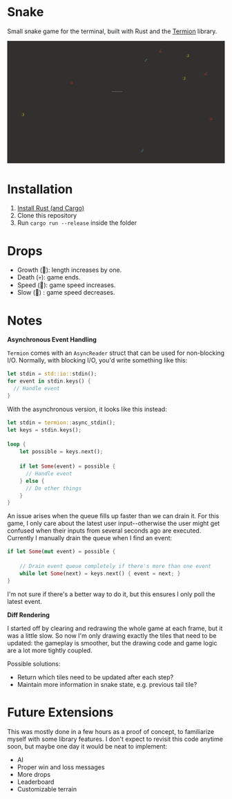 # Snake

Small snake game for the terminal, built with Rust and the [Termion][1] library.

![Screenshot](assets/screenshot.png)

# Installation

1. [Install Rust (and Cargo)][2]
2. Clone this repository
3. Run `cargo run --release` inside the folder

# Drops

* Growth (🍏): length increases by one.
* Death (💀): game ends.
* Speed (🍒): game speed increases.
* Slow (🍍) : game speed decreases.

# Notes

**Asynchronous Event Handling**

`Termion` comes with an `AsyncReader` struct that can be used for non-blocking I/O. Normally, with blocking I/O,
you'd write something like this:

```rust
let stdin = std::io::stdin();
for event in stdin.keys() {
  // Handle event
}
```

With the asynchronous version, it looks like this instead:

```rust
let stdin = termion::async_stdin();
let keys = stdin.keys();

loop {
    let possible = keys.next();

    if let Some(event) = possible {
      // Handle event
    } else {
      // Do other things
    }
}
```

An issue arises when the queue fills up faster than we can drain it. For this game, I only care about the latest
user input--otherwise the user might get confused when their inputs from several seconds ago are executed. Currently
I manually drain the queue when I find an event:

```rust
if let Some(mut event) = possible {

    // Drain event queue completely if there's more than one event
    while let Some(next) = keys.next() { event = next; }
}
```

I'm not sure if there's a better way to do it, but this ensures I only poll the latest event.

**Diff Rendering**

I started off by clearing and redrawing the whole game at each frame, but it was a little slow.
So now I'm only drawing exactly the tiles that need to be updated: the gameplay is smoother, but the
drawing code and game logic are a lot more tightly coupled.

Possible solutions:

- Return which tiles need to be updated after each step?
- Maintain more information in snake state, e.g. previous tail tile?

# Future Extensions

This was mostly done in a few hours as a proof of concept, to familiarize myself with some library features.
I don't expect to revisit this code anytime soon, but maybe one day it would be neat to implement:

- AI
- Proper win and loss messages
- More drops
- Leaderboard
- Customizable terrain

[1]: https://github.com/redox-os/termion
[2]: https://rustup.rs/
